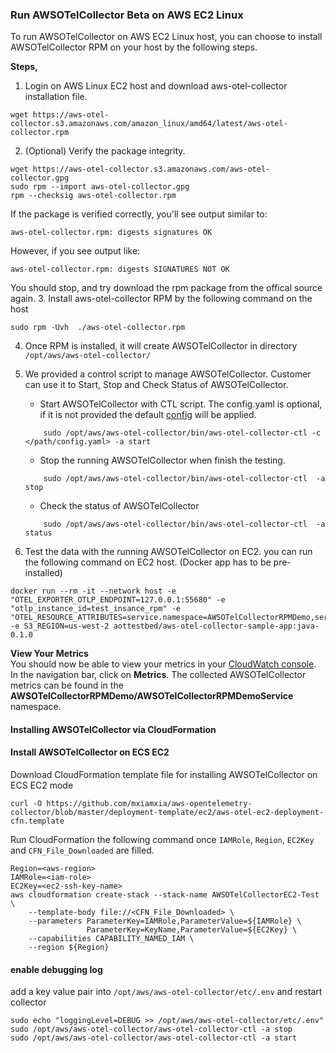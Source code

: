 ### Run AWSOTelCollector Beta on AWS EC2 Linux

To run AWSOTelCollector on AWS EC2 Linux host, you can choose to install AWSOTelCollector RPM on your host by the following steps.

**Steps,**

1. Login on AWS Linux EC2 host and download aws-otel-collector installation file.
```
wget https://aws-otel-collector.s3.amazonaws.com/amazon_linux/amd64/latest/aws-otel-collector.rpm
```
2. (Optional) Verify the package integrity.
```
wget https://aws-otel-collector.s3.amazonaws.com/aws-otel-collector.gpg
sudo rpm --import aws-otel-collector.gpg
rpm --checksig aws-otel-collector.rpm
```
If the package is verified correctly, you'll see output similar to:
```
aws-otel-collector.rpm: digests signatures OK
```
However, if you see output like:
```
aws-otel-collector.rpm: digests SIGNATURES NOT OK
```
You should stop, and try download the rpm package from the offical source again.
3. Install aws-otel-collector RPM by the following command on the host
```
sudo rpm -Uvh  ./aws-otel-collector.rpm
```
4. Once RPM is installed, it will create AWSOTelCollector in directory ```/opt/aws/aws-otel-collector/```

5. We provided a control script to manage AWSOTelCollector. Customer can use it to Start, Stop and Check Status of AWSOTelCollector.

    * Start AWSOTelCollector with CTL script. The config.yaml is optional, if it is not provided the default [config](../../config.yaml) will be applied.  
    ```
        sudo /opt/aws/aws-otel-collector/bin/aws-otel-collector-ctl -c </path/config.yaml> -a start
    ```
    * Stop the running AWSOTelCollector when finish the testing.
    ```
        sudo /opt/aws/aws-otel-collector/bin/aws-otel-collector-ctl  -a stop
    ```
    * Check the status of AWSOTelCollector
    ```
        sudo /opt/aws/aws-otel-collector/bin/aws-otel-collector-ctl  -a status
    ```
      
6. Test the data with the running AWSOTelCollector on EC2. you can run the following command on EC2 host. (Docker app has to be pre-installed)
```
docker run --rm -it --network host -e "OTEL_EXPORTER_OTLP_ENDPOINT=127.0.0.1:55680" -e "otlp_instance_id=test_insance_rpm" -e "OTEL_RESOURCE_ATTRIBUTES=service.namespace=AWSOTelCollectorRPMDemo,service.name=AWSOTelCollectorRPMDemoService" -e S3_REGION=us-west-2 aottestbed/aws-otel-collector-sample-app:java-0.1.0
```

**View Your Metrics**  
You should now be able to view your metrics in your [CloudWatch console](https://console.aws.amazon.com/cloudwatch/). In the navigation bar, click on **Metrics**. The collected AWSOTelCollector metrics can be found in the **AWSOTelCollectorRPMDemo/AWSOTelCollectorRPMDemoService** namespace.

#### Installing AWSOTelCollector via CloudFormation
#### Install AWSOTelCollector on ECS EC2
Download CloudFormation template file for installing AWSOTelCollector on ECS EC2 mode
```
curl -O https://github.com/mxiamxia/aws-opentelemetry-collector/blob/master/deployment-template/ec2/aws-otel-ec2-deployment-cfn.template
```
Run CloudFormation the following command once ```IAMRole```, ```Region```, ```EC2Key``` and  ```CFN_File_Downloaded``` are filled.
```
Region=<aws-region>
IAMRole=<iam-role>
EC2Key=<ec2-ssh-key-name>
aws cloudformation create-stack --stack-name AWSOTelCollectorEC2-Test \
	--template-body file://<CFN_File_Downloaded> \
	--parameters ParameterKey=IAMRole,ParameterValue=${IAMRole} \
                 ParameterKey=KeyName,ParameterValue=${EC2Key} \
    --capabilities CAPABILITY_NAMED_IAM \
    --region ${Region}
```

#### enable debugging log

add a key value pair into `/opt/aws/aws-otel-collector/etc/.env` and restart collector

```
sudo echo "loggingLevel=DEBUG >> /opt/aws/aws-otel-collector/etc/.env"
sudo /opt/aws/aws-otel-collector/aws-otel-collector-ctl -a stop
sudo /opt/aws/aws-otel-collector/aws-otel-collector-ctl -a start
```
